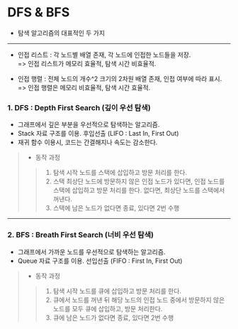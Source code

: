 # DFS & BFS

- 탐색 알고리즘의 대표적인 두 가지
---

- 인접 리스트 : 각 노드별 배열 존재, 각 노드에 인접한 노드들을 저장.   
=> 인접 리스트가 메모리 효율적, 탐색 시간 비효율적.   
   
- 인접 행렬 :  전체 노드의 개수^2 크기의 2차원 배열 존재, 인접 여부에 따라 표시.   
=> 인접 행렬은 메모리 비효율적, 탐색 시간 효율적.   

### 1. DFS : Depth First Search (깊이 우선 탐색)
   
- 그래프에서 깊은 부분을 우선적으로 탐색하는 알고리즘.   
- Stack 자료 구조를 이용. 후입선출 (LIFO : Last In, First Out)   
- 재귀 함수 이용시, 코드는 간결해지나 속도는 감소한다.
   
> - 동작 과정
> > 1. 탐색 시작 노드를 스택에 삽입하고 방문 처리를 한다.
> > 2. 스택 최상단 노드에 방문하지 않은 인접 노드가 있다면, 인접 노드를 스택에 삽입하고 방문 처리를 한다.
> >                                             없다면, 최상단 노드를 스택에서 꺼낸다.
> > 3. 스택에 남은 노드가 없다면 종료, 있다면 2번 수행

---
   
### 2. BFS : Breath First Search (너비 우선 탐색)
   
- 그래프에서 가까운 노드를 우선적으로 탐색하는 알고리즘.   
- Queue 자료 구조를 이용. 선입선출 (FIFO : First In, First Out)   

> - 동작 과정
> > 1. 탐색 시작 노드를 큐에 삽입하고 방문 처리를 한다.
> > 2. 큐에서 노드를 꺼낸 뒤 해당 노드의 인접 노드 중에서 방문하지 않은 노드를 모두 큐에 삽입하고, 방문 처리한다.
> > 3. 큐에 남은 노드가 없다면 종료, 있다면 2번 수행
